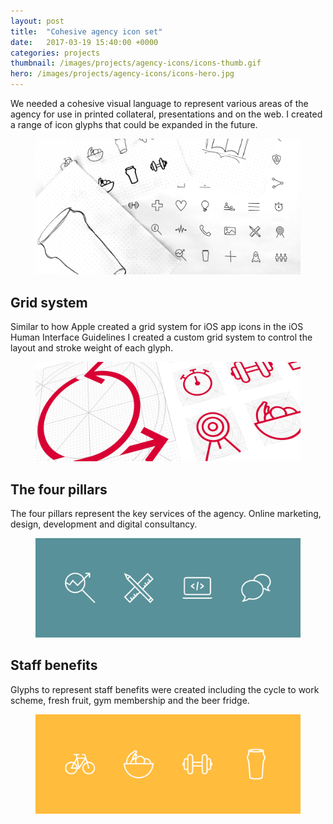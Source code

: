 ```yaml
---
layout: post
title:  "Cohesive agency icon set"
date:   2017-03-19 15:40:00 +0000
categories: projects
thumbnail: /images/projects/agency-icons/icons-thumb.gif
hero: /images/projects/agency-icons/icons-hero.jpg
---
```


We needed a cohesive visual language to represent various areas of the agency for use in printed collateral, presentations and on the web. I created a range of icon glyphs that could be expanded in the future.

<figure><img src="/images/projects/agency-icons/icons-sketches.png" alt="Early icon ideas and sketches" class="responsive"/></figure>

## Grid system
Similar to how Apple created a grid system for iOS app icons in the iOS Human Interface Guidelines I created a custom grid system to control the layout and stroke weight of each glyph.

<figure><img src="/images/projects/agency-icons/icons-layout.png" alt="The icon grid system" class="responsive"/></figure>

## The four pillars
The four pillars represent the key services of the agency. Online marketing, design, development and digital consultancy.

<figure><img src="/images/projects/agency-icons/icons-pillars.png" alt="Online marketing, design, development and digital consultancy" class="fixed"/></figure>

## Staff benefits
Glyphs to represent staff benefits were created including the cycle to work scheme, fresh fruit, gym membership and the beer fridge.

<figure><img src="/images/projects/agency-icons/icons-benefits.png" alt="Cycle to work scheme, fresh fruit, gym membership and beer fridge" class="fixed"/></figure>